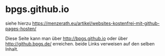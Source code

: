 # bpgs.github.io

siehe hierzu
<https://menzerath.eu/artikel/websites-kostenfrei-mit-github-pages-hosten/>

Diese Seite kann man über <http://bpgs.github.io> oder über <http://github.bpgs.de/> erreichen. beide Links verweisen auf den selben Inhalt.
